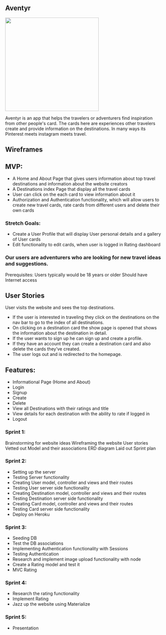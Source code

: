 ## Aventyr
<img src="https://fast-brook-23117.herokuapp.com/images/aventyr.png" width=300px>

Aventyr is an app that helps the travelers or adventurers find inspiration from other people's card. The cards here are experiences other travelers create and provide information on the destinations. In many ways its Pinterest meets instagram meets travel.

## Wireframes


## MVP:
- A Home and About Page that gives users information about top travel destinations and information about the website creators
- A Destinations index Page that display all the travel cards
- User can click on the each card  to view information about it
- Authorization and Authentication functionality, which will allow users to create new travel cards, rate cards from different users and delete their own cards

### Stretch Goals:
- Create a User Profile that will display User personal details and a gallery of User cards
- Edit functionality to edit cards, when user is logged in
Rating dashboard

### Our users are adventurers who are looking for new travel ideas and suggestions.
Prerequisites:
Users typically would be 18 years or older
Should have Internet access


## User Stories
User visits the website and sees the top destinations.
- If the user is interested in traveling they click on the destinations on the nav bar to go to the index of all destinations.
- On clicking on a destination card the show page is opened that shows the information about the destination in detail.
- If the user wants to sign up he can sign up and create a profile.
- If they have an account they can create a destination card and also delete the cards they’ve created.
- The user logs out and is redirected to the homepage.

## Features:
- Informational Page (Home and About)
- Login
- Signup
- Create
- Delete
- View all Destinations with their ratings and title
- View details for each destination with the ability to rate if logged in
- Logout

### Sprint 1:
Brainstorming for website ideas
Wireframing the website
User stories
Vetted out Model and their associations
ERD diagram
Laid out Sprint plan


### Sprint 2:
- Setting up the server
- Testing Server functionality
- Creating User model, controller and views and their routes
- Testing User server side functionality
- Creating Destination model, controller and views and their routes
- Testing Destination server side functionality
- Creating Card model, controller and views and their routes
- Testing Card server side functionality
- Deploy on Heroku


### Sprint 3:
- Seeding DB
- Test the DB associations
- Implementing Authentication functionality with Sessions
- Testing Authentication
- Research and implement image upload functionality with node
- Create a Rating model and test it
- MVC Rating

### Sprint 4:
- Research the rating functionality
- Implement Rating
- Jazz up the website using Materialize


### Sprint 5:
- Presentation
